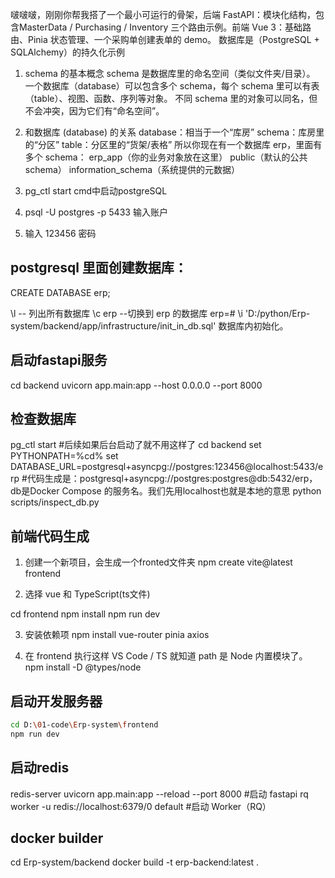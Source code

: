 啵啵啵，刚刚你帮我搭了一个最小可运行的骨架，后端 FastAPI：模块化结构，包含MasterData / Purchasing / Inventory 三个路由示例。前端 Vue 3：基础路由、Pinia 状态管理、一个采购单创建表单的 demo。 数据库是（PostgreSQL + SQLAlchemy）的持久化示例


1. schema 的基本概念
schema 是数据库里的命名空间（类似文件夹/目录）。
一个数据库（database）可以包含多个 schema，每个 schema 里可以有表（table）、视图、函数、序列等对象。
不同 schema 里的对象可以同名，但不会冲突，因为它们有“命名空间”。

2. 和数据库 (database) 的关系
database：相当于一个“库房”
schema：库房里的“分区”
table：分区里的“货架/表格”
所以你现在有一个数据库 erp，里面有多个 schema：
erp_app（你的业务对象放在这里）
public（默认的公共 schema）
information_schema（系统提供的元数据）

1. pg_ctl start   cmd中启动postgreSQL
2. psql -U postgres -p 5433    输入账户
3. 输入  123456   密码




## postgresql 里面创建数据库：
CREATE DATABASE erp;

\l   -- 列出所有数据库
\c erp   --切换到 erp 的数据库
erp=# \i 'D:/python/Erp-system/backend/app/infrastructure/init_in_db.sql'  数据库内初始化。


## 启动fastapi服务
cd backend
uvicorn app.main:app --host 0.0.0.0 --port 8000



## 检查数据库
pg_ctl start    #后续如果后台启动了就不用这样了
cd backend
set PYTHONPATH=%cd%
set DATABASE_URL=postgresql+asyncpg://postgres:123456@localhost:5433/erp   #代码生成是：postgresql+asyncpg://postgres:postgres@db:5432/erp， db是Docker Compose 的服务名。我们先用localhost也就是本地的意思
python scripts/inspect_db.py


## 前端代码生成
1.  创建一个新项目，会生成一个fronted文件夹
npm create vite@latest frontend

2. 选择 vue 和 TypeScript(ts文件)

  cd frontend
  npm install
  npm run dev

3. 安装依赖项
npm install vue-router pinia axios

4. 在 frontend 执行这样 VS Code / TS 就知道 path 是 Node 内置模块了。
npm install -D @types/node

## 启动开发服务器
```bash
cd D:\01-code\Erp-system\frontend
npm run dev
```



## 启动redis
redis-server
uvicorn app.main:app --reload --port 8000       #启动 fastapi
rq worker -u redis://localhost:6379/0 default   #启动 Worker（RQ）


## docker builder
cd Erp-system/backend
docker build -t erp-backend:latest .